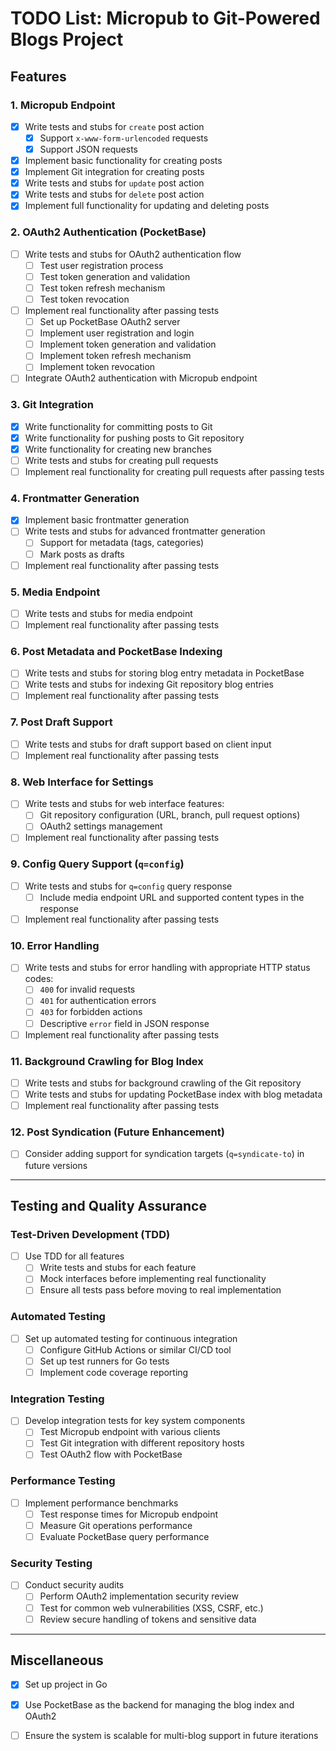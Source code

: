 # TODO List: Micropub to Git-Powered Blogs Project

## Features

### 1. Micropub Endpoint
- [x] Write tests and stubs for `create` post action
  - [x] Support `x-www-form-urlencoded` requests
  - [x] Support JSON requests
- [x] Implement basic functionality for creating posts
- [x] Implement Git integration for creating posts
- [x] Write tests and stubs for `update` post action
- [x] Write tests and stubs for `delete` post action
- [x] Implement full functionality for updating and deleting posts

### 2. OAuth2 Authentication (PocketBase)
- [ ] Write tests and stubs for OAuth2 authentication flow
  - [ ] Test user registration process
  - [ ] Test token generation and validation
  - [ ] Test token refresh mechanism
  - [ ] Test token revocation
- [ ] Implement real functionality after passing tests
  - [ ] Set up PocketBase OAuth2 server
  - [ ] Implement user registration and login
  - [ ] Implement token generation and validation
  - [ ] Implement token refresh mechanism
  - [ ] Implement token revocation
- [ ] Integrate OAuth2 authentication with Micropub endpoint

### 3. Git Integration
- [x] Write functionality for committing posts to Git
- [x] Write functionality for pushing posts to Git repository
- [x] Write functionality for creating new branches
- [ ] Write tests and stubs for creating pull requests
- [ ] Implement real functionality for creating pull requests after passing tests

### 4. Frontmatter Generation
- [x] Implement basic frontmatter generation
- [ ] Write tests and stubs for advanced frontmatter generation
  - [ ] Support for metadata (tags, categories)
  - [ ] Mark posts as drafts
- [ ] Implement real functionality after passing tests

### 5. Media Endpoint
- [ ] Write tests and stubs for media endpoint
- [ ] Implement real functionality after passing tests

### 6. Post Metadata and PocketBase Indexing
- [ ] Write tests and stubs for storing blog entry metadata in PocketBase
- [ ] Write tests and stubs for indexing Git repository blog entries
- [ ] Implement real functionality after passing tests

### 7. Post Draft Support
- [ ] Write tests and stubs for draft support based on client input
- [ ] Implement real functionality after passing tests

### 8. Web Interface for Settings
- [ ] Write tests and stubs for web interface features:
  - [ ] Git repository configuration (URL, branch, pull request options)
  - [ ] OAuth2 settings management
- [ ] Implement real functionality after passing tests

### 9. Config Query Support (`q=config`)
- [ ] Write tests and stubs for `q=config` query response
  - [ ] Include media endpoint URL and supported content types in the response
- [ ] Implement real functionality after passing tests

### 10. Error Handling
- [ ] Write tests and stubs for error handling with appropriate HTTP status codes:
  - [ ] `400` for invalid requests
  - [ ] `401` for authentication errors
  - [ ] `403` for forbidden actions
  - [ ] Descriptive `error` field in JSON response
- [ ] Implement real functionality after passing tests

### 11. Background Crawling for Blog Index
- [ ] Write tests and stubs for background crawling of the Git repository
- [ ] Write tests and stubs for updating PocketBase index with blog metadata
- [ ] Implement real functionality after passing tests

### 12. Post Syndication (Future Enhancement)
- [ ] Consider adding support for syndication targets (`q=syndicate-to`) in future versions

---

## Testing and Quality Assurance

### Test-Driven Development (TDD)
- [ ] Use TDD for all features
  - [ ] Write tests and stubs for each feature
  - [ ] Mock interfaces before implementing real functionality
  - [ ] Ensure all tests pass before moving to real implementation

### Automated Testing
- [ ] Set up automated testing for continuous integration
  - [ ] Configure GitHub Actions or similar CI/CD tool
  - [ ] Set up test runners for Go tests
  - [ ] Implement code coverage reporting

### Integration Testing
- [ ] Develop integration tests for key system components
  - [ ] Test Micropub endpoint with various clients
  - [ ] Test Git integration with different repository hosts
  - [ ] Test OAuth2 flow with PocketBase

### Performance Testing
- [ ] Implement performance benchmarks
  - [ ] Test response times for Micropub endpoint
  - [ ] Measure Git operations performance
  - [ ] Evaluate PocketBase query performance

### Security Testing
- [ ] Conduct security audits
  - [ ] Perform OAuth2 implementation security review
  - [ ] Test for common web vulnerabilities (XSS, CSRF, etc.)
  - [ ] Review secure handling of tokens and sensitive data

---

## Miscellaneous
- [x] Set up project in Go
- [x] Use PocketBase as the backend for managing the blog index and OAuth2
- [ ] Ensure the system is scalable for multi-blog support in future iterations

